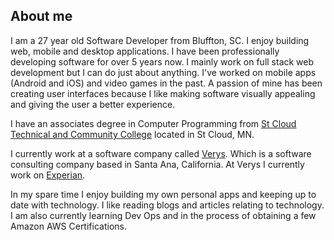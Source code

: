 ## About me

I am a 27 year old Software Developer from Bluffton, SC. I enjoy building web, mobile and desktop applications. I have been professionally developing software for over 5 years now. I mainly work on full stack web development but I can do just about anything. I've worked on mobile apps (Android and iOS) and video games in the past. A passion of mine has been creating user interfaces because I like making software visually appealing and giving the user a better experience.

I have an associates degree in Computer Programming from [St Cloud Technical and Community College](https://www.sctcc.edu/) located in St Cloud, MN.

I currently work at a software company called [Verys](https://verys.com/). Which is a software consulting company based in Santa Ana, California. At Verys I currently work on [Experian](https://experian.com).

In my spare time I enjoy building my own personal apps and keeping up to date with technology. I like reading blogs and articles relating to technology. I am also currently learning Dev Ops and in the process of obtaining a few Amazon AWS Certifications.
